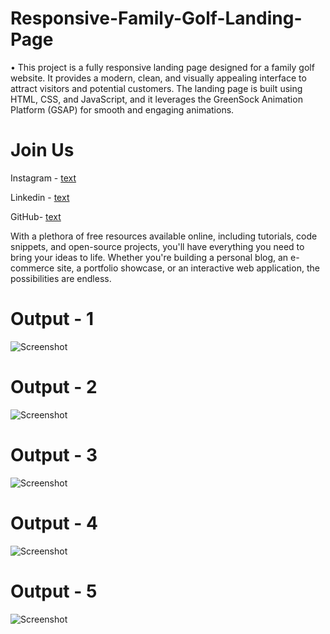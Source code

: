 # Responsive-Family-Golf-Landing-Page

• This project is a fully responsive landing page designed for a family golf website. It provides a modern, clean, and visually appealing interface to attract visitors and potential customers. The landing page is built using HTML, CSS, and JavaScript, and it leverages the GreenSock Animation Platform (GSAP) for smooth and engaging animations.


# Join Us

Instagram - [text](https://www.instagram.com/sanket_talekar1717/)

Linkedin - [text](https://www.linkedin.com/in/sanket-talekar-94087a263)

GitHub-  [text](https://github.com/Sanketniza)


With a plethora of free resources available online, including tutorials, code snippets, and open-source projects, you'll have everything you need to bring your ideas to life. Whether you're building a personal blog, an e-commerce site, a portfolio showcase, or an interactive web application, the possibilities are endless.


# Output - 1

![Screenshot ](https://github.com/QuantumCoding123/Day-55-Responsive-Family-Golf-Landing-Page/assets/166281221/f69c972b-13ac-4706-959a-858bb18bd4ea)

# Output - 2

![Screenshot ](https://github.com/QuantumCoding123/Day-55-Responsive-Family-Golf-Landing-Page/assets/166281221/0e26bc82-e8f7-4d5f-a1fa-73c2e7ab0e21)

# Output - 3

![Screenshot ](https://github.com/QuantumCoding123/Day-55-Responsive-Family-Golf-Landing-Page/assets/166281221/5df5eb38-3801-4c18-87ce-07305ad173f9)

# Output - 4

![Screenshot ](https://github.com/QuantumCoding123/Day-55-Responsive-Family-Golf-Landing-Page/assets/166281221/20fde471-d212-4f72-8bf8-44838f7439a6)

# Output - 5

![Screenshot ](https://github.com/QuantumCoding123/Day-55-Responsive-Family-Golf-Landing-Page/assets/166281221/fb45385f-96bd-428d-bc63-ace7b71d2b12)

